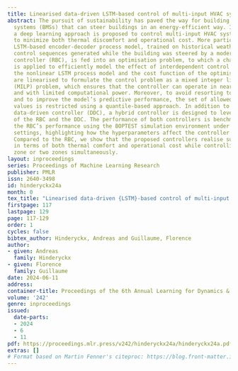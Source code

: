 ```yaml
---
title: Linearised data-driven LSTM-based control of multi-input HVAC systems
abstract: The pursuit of sustainability has paved the way for building management
  systems (BMSs) that can steer buildings in an energy-efficient way. In this article,
  a deep learning approach is proposed to control multi-input HVAC systems in order
  to minimize both thermal discomfort and operational cost. More particularly, an
  LSTM-based encoder-decoder process model, trained on historical weather data and
  control sequences generated while the building was steered by a modern rule-based
  controller (RBC), is fed into an optimisation problem, to which a change of variables
  is applied to efficiently model the effect of interdependent control inputs. Both
  the nonlinear LSTM process model and the cost function of the optimisation problem
  are linearised to formulate the control problem as a mixed integer linear programming
  (MILP) problem, which ensures that the controller can operate in near real-time
  and with limited computational power. Moreover, to avoid resorting to model extrapolation
  and to improve the model’s predictive performance, the set of allowed control signal
  values is restricted using a quantile-based approach. In addition to the purely
  data-driven controller (DDC), a hybrid controller is designed to leverage the strengths
  of the RBC and the DDC. The performance of both controllers is benchmarked against
  the RBC’s performance using the BOPTEST simulation environment under various experiment
  settings, highlighting how the hyperparameters affect the controller’s performance.
  Compared to the RBC, we show that the proposed controllers realise substantial improvements
  in terms of both thermal comfort and operational cost while controlling a single
  zone or two zones simultaneously.
layout: inproceedings
series: Proceedings of Machine Learning Research
publisher: PMLR
issn: 2640-3498
id: hinderyckx24a
month: 0
tex_title: "Linearised data-driven {LSTM}-based control of multi-input {HVAC} systems"
firstpage: 117
lastpage: 129
page: 117-129
order: 1
cycles: false
bibtex_author: Hinderyckx, Andreas and Guillaume, Florence
author:
- given: Andreas
  family: Hinderyckx
- given: Florence
  family: Guillaume
date: 2024-06-11
address:
container-title: Proceedings of the 6th Annual Learning for Dynamics & Control Conference
volume: '242'
genre: inproceedings
issued:
  date-parts:
  - 2024
  - 6
  - 11
pdf: https://proceedings.mlr.press/v242/hinderyckx24a/hinderyckx24a.pdf
extras: []
# Format based on Martin Fenner's citeproc: https://blog.front-matter.io/posts/citeproc-yaml-for-bibliographies/
---
```

